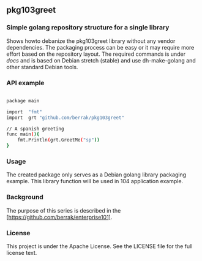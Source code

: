 ## pkg103greet

### Simple golang repository structure for a single library
Shows howto debanize the pkg103greet library without any vendor dependencies.
The packaging process can be easy or it may require more effort based on the repository layout.
The required commands is under *docs* and is based on Debian stretch (stable) and use dh-make-golang and other standard Debian tools.

### API example
```bash

package main

import  "fmt"
import  grt "github.com/berrak/pkg103greet"

// A spanish greeting
func main(){
    fmt.Println(grt.GreetMe("sp"))
}
```
### Usage
The created package only serves as a Debian golang library packaging example. 
This library function will be used in 104 application example.

### Background
The purpose of this series is described in the [https://github.com/berrak/enterprise101].

### License
This project is under the Apache License. See the LICENSE file for the full license text.
